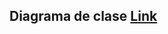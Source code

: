 ## Diagrama de clase [Link](https://lucid.app/lucidchart/5f7c1245-bba5-4451-a075-94c81de685af/edit?invitationId=inv_e8cd09fc-f2b2-4bba-8e83-b9a8199011c1)
